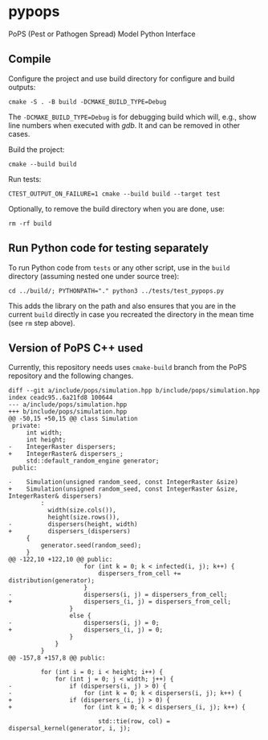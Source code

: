 # pypops

PoPS (Pest or Pathogen Spread) Model Python Interface

## Compile

Configure the project and use build directory for configure and build
outputs:

```
cmake -S . -B build -DCMAKE_BUILD_TYPE=Debug
```

The `-DCMAKE_BUILD_TYPE=Debug` is for debugging build which will, e.g.,
show line numbers when executed with *gdb*. It and can be removed
in other cases.

Build the project:

```
cmake --build build
```

Run tests:

```
CTEST_OUTPUT_ON_FAILURE=1 cmake --build build --target test
```

Optionally, to remove the build directory when you are done, use:

```
rm -rf build
```

## Run Python code for testing separately

To run Python code from `tests` or any other script, use
in the `build` directory (assuming nested one under source tree):

```
cd ../build/; PYTHONPATH="." python3 ../tests/test_pypops.py
```

This adds the library on the path and also ensures that you are in the
current `build` directly in case you recreated the directory in the mean
time (see `rm` step above).

## Version of PoPS C++ used

Currently, this repository needs uses `cmake-build` branch from the PoPS
repository and the following changes.

```
diff --git a/include/pops/simulation.hpp b/include/pops/simulation.hpp
index ceadc95..6a21fd8 100644
--- a/include/pops/simulation.hpp
+++ b/include/pops/simulation.hpp
@@ -50,15 +50,15 @@ class Simulation
 private:
     int width;
     int height;
-    IntegerRaster dispersers;
+    IntegerRaster& dispersers_;
     std::default_random_engine generator;
 public:

-    Simulation(unsigned random_seed, const IntegerRaster &size)
+    Simulation(unsigned random_seed, const IntegerRaster &size, IntegerRaster& dispersers)
         :
           width(size.cols()),
           height(size.rows()),
-          dispersers(height, width)
+          dispersers_(dispersers)
     {
         generator.seed(random_seed);
     }
@@ -122,10 +122,10 @@ public:
                     for (int k = 0; k < infected(i, j); k++) {
                         dispersers_from_cell += distribution(generator);
                     }
-                    dispersers(i, j) = dispersers_from_cell;
+                    dispersers_(i, j) = dispersers_from_cell;
                 }
                 else {
-                    dispersers(i, j) = 0;
+                    dispersers_(i, j) = 0;
                 }
             }
         }
@@ -157,8 +157,8 @@ public:

         for (int i = 0; i < height; i++) {
             for (int j = 0; j < width; j++) {
-                if (dispersers(i, j) > 0) {
-                    for (int k = 0; k < dispersers(i, j); k++) {
+                if (dispersers_(i, j) > 0) {
+                    for (int k = 0; k < dispersers_(i, j); k++) {

                         std::tie(row, col) = dispersal_kernel(generator, i, j);
```
